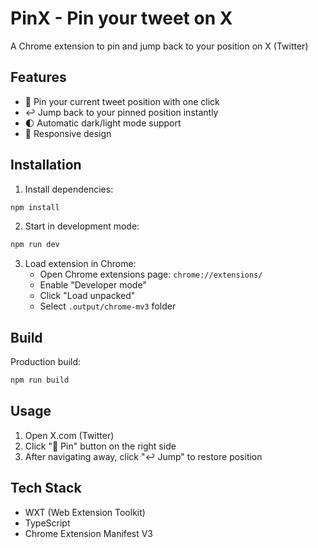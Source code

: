 # PinX - Pin your tweet on X

A Chrome extension to pin and jump back to your position on X (Twitter)

## Features

- 📍 Pin your current tweet position with one click
- ↩️ Jump back to your pinned position instantly
- 🌓 Automatic dark/light mode support
- 📱 Responsive design

## Installation

1. Install dependencies:
```bash
npm install
```

2. Start in development mode:
```bash
npm run dev
```

3. Load extension in Chrome:
   - Open Chrome extensions page: `chrome://extensions/`
   - Enable "Developer mode"
   - Click "Load unpacked"
   - Select `.output/chrome-mv3` folder

## Build

Production build:
```bash
npm run build
```

## Usage

1. Open X.com (Twitter)
2. Click "📍 Pin" button on the right side
3. After navigating away, click "↩️ Jump" to restore position

## Tech Stack

- WXT (Web Extension Toolkit)
- TypeScript
- Chrome Extension Manifest V3